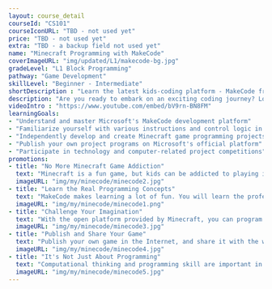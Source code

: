 ```yaml
---
layout: course_detail
courseId: "CS101"
courseIconURL: "TBD - not used yet"
price: "TBD - not used yet"
extra: "TBD - a backup field not used yet"
name: "Minecraft Programming with MakeCode"
coverImageURL: "img/updated/L1/makecode-bg.jpg"
gradeLevel: "L1 Block Programming"
pathway: "Game Development"
skillLevel: "Beginner - Intermediate"
shortDescription : "Learn the latest kids-coding platform - MakeCode from Microsoft, and become a Minecraft game developer to change the game in your dream way."
description: "Are you ready to embark on an exciting coding journey? Look no further than Microsoft's MakeCode, the platform designed to ignite a passion for programming among young minds. Our interactive and engaging courses empower students, particularly those in elementary and middle school, to unleash their creativity and take control of their very own Minecraft games."
videoIntro : "https://www.youtube.com/embed/bV9rn-BN8FM"
learningGoals:
- "Understand and master Microsoft's MakeCode development platform"
- "Familiarize yourself with various instructions and control logic in graphical programming"
- "Independently develop and create Minecraft game programming projects"
- "Publish your own project programs on Microsoft's official platform"
- "Participate in technology and computer-related project competitions"
promotions:
- title: "No More Minecraft Game Addiction"
  text: "Minecraft is a fun game, but kids can be addicted to playing it. With MakeCode, kids can start learning programming inside the fun game."
  imageURL: "img/my/minecode/minecode2.jpg"
- title: "Learn the Real Programming Concepts"
  text: "MakeCode makes learning a lot of fun. You will learn the professional programming concepts while playing and making changes on the Minecraft game."
  imageURL: "img/my/minecode/minecode1.png"
- title: "Challenge Your Imagination"
  text: "With the open platform provided by Minecraft, you can program anything you want with your imagniation, and change the game into a version you have never seen before."
  imageURL: "img/my/minecode/minecode3.jpg"
- title: "Publish and Share Your Game"
  text: "Publish your own game in the Internet, and share it with the whole world. You could become famous as a young game developer."
  imageURL: "img/my/minecode/minecode4.jpg"
- title: "It's Not Just About Programming"
  text: "Computational thinking and programming skill are important in today's society. The kids gain confidence as they learn how to solve problems using programming."
  imageURL: "img/my/minecode/minecode5.jpg"
---
```

